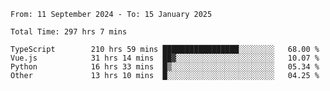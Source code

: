 <!--START_SECTION:waka-->

```abap
From: 11 September 2024 - To: 15 January 2025

Total Time: 297 hrs 7 mins

TypeScript        210 hrs 59 mins █████████████████░░░░░░░░   68.00 %
Vue.js            31 hrs 14 mins  ██▓░░░░░░░░░░░░░░░░░░░░░░   10.07 %
Python            16 hrs 33 mins  █▒░░░░░░░░░░░░░░░░░░░░░░░   05.34 %
Other             13 hrs 10 mins  █░░░░░░░░░░░░░░░░░░░░░░░░   04.25 %
```

<!--END_SECTION:waka-->
